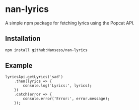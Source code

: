# nan-lyrics

A simple npm package for fetching lyrics using the Popcat API.

## Installation

```bash
npm install github:Nansess/nan-lyrics
```

## Example

```const LyricsAPI = require('nan-lyrics');
lyricsApi.getLyrics('sad')
    .then(lyrics => {
        console.log('Lyrics:', lyrics);
    })
    .catch(error => {
        console.error('Error:', error.message);
    });
```
